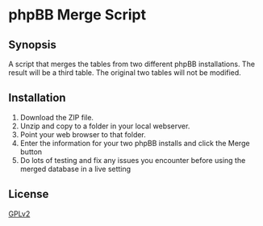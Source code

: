# phpBB Merge Script

## Synopsis

A script that merges the tables from two different phpBB installations. The result will be a third table. The original two tables will not be modified.

## Installation

1. Download the ZIP file.
2. Unzip and copy to a folder in your local webserver.
3. Point your web browser to that folder.
4. Enter the information for your two phpBB installs and click the Merge button
5. Do lots of testing and fix any issues you encounter before using the merged database in a live setting

## License

[GPLv2](license.txt)
